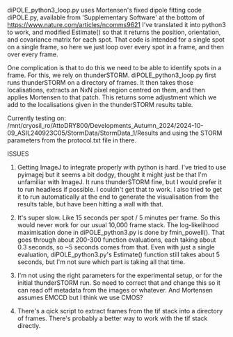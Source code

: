 diPOLE_python3_loop.py uses Mortensen's fixed dipole fitting code diPOLE.py, available from 'Supplementary Software' at the bottom of https://www.nature.com/articles/ncomms9621
I've translated it into python3 to work, and modified Estimate() so that it returns the position, orientation, and covariance matrix for each spot.
That code is intended for a single spot on a single frame, so here we just loop over every spot in a frame, and then over every frame.

One complication is that to do this we need to be able to identify spots in a frame. For this, we rely on thunderSTORM. diPOLE_python3_loop.py first runs thunderSTORM on a directory of frames. It then takes those localisations, extracts an NxN pixel region centred on them, and then applies Mortensen to that patch. This returns some adjustment which we add to the localisations given in the thunderSTORM results table.

Currently testing on:
/mnt/cryosil_ro/AttoDRY800/Developments_Autumn_2024/2024-10-09_ASIL240923C05/StormData/StormData_1/Results
and using the STORM parameters from the protocol.txt file in there.

ISSUES

1) Getting ImageJ to integrate properly with python is hard. I've tried to use pyimagej but it seems a bit dodgy, thought it might just be that I'm unfamiliar with ImageJ. It runs thunderSTORM fine, but I would prefer it to run headless if possible. I couldn't get that to work. I also tried to get it to run automatically at the end to generate the visualisation from the results table, but have been hitting a wall with that.

2) It's super slow. Like 15 seconds per spot / 5 minutes per frame. So this would never work for our usual 10,000 frame stack. The log-likelihood maximisation done in diPOLE_python3.py is done by fmin_powell(). That goes through about 200-300 function evaluations, each taking about 0.3 seconds, so ~5 seconds comes from that. Even with just a single evaluation, diPOLE_python3.py's Estimate() function still takes about 5 seconds, but I'm not sure which part is taking all that time.

3) I'm not using the right parameters for the experimental setup, or for the initial thunderSTORM run. So need to correct that and change this so it can read off metadata from the images or whatever. And Mortensen assumes EMCCD but I think we use CMOS?

4) There's a qick script to extract frames from the tif stack into a directory of frames. There's probably a better way to work with the tif stack directly.
